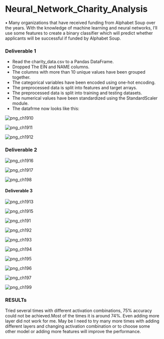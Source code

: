 # Neural_Network_Charity_Analysis
•	Many organizations that have received funding from Alphabet Soup over the years. With the knowledge of machine learning and neural networks, I’ll use some features to create a binary classifier which will predict whether applicants will be successful if funded by Alphabet Soup.

### Deliverable 1

* Read the charity_data.csv to a Pandas DataFrame.
* Dropped The EIN and NAME columns.
* The columns with more than 10 unique values have been grouped together.
* The categorical variables have been encoded using one-hot encoding.
* The preprocessed data is split into features and target arrays.
* The preprocessed data is split into training and testing datasets.
* The numerical values have been standardized using the StandardScaler module.
* The datafrme now looks like this:

![png_ch1910](https://github.com/Ruma-T/Neural_Network_Charity_Analysis/blob/main/resources/ch1910.PNG)



![png_ch1911](https://github.com/Ruma-T/Neural_Network_Charity_Analysis/blob/main/resources/ch1911.PNG)



![png_ch1912](https://github.com/Ruma-T/Neural_Network_Charity_Analysis/blob/main/resources/ch1912.PNG)




### Deliverable 2




![png_ch1916](https://github.com/Ruma-T/Neural_Network_Charity_Analysis/blob/main/resources/ch1916.PNG)




![png_ch1917](https://github.com/Ruma-T/Neural_Network_Charity_Analysis/blob/main/resources/ch1917.PNG)





![png_ch198](https://github.com/Ruma-T/Neural_Network_Charity_Analysis/blob/main/resources/ch198.PNG)

#### Deliverable 3


![png_ch1913](https://github.com/Ruma-T/Neural_Network_Charity_Analysis/blob/main/resources/ch1913.PNG)






![png_ch1915](https://github.com/Ruma-T/Neural_Network_Charity_Analysis/blob/main/resources/ch1915.PNG)









![png_ch191](https://github.com/Ruma-T/Neural_Network_Charity_Analysis/blob/main/resources/ch191.PNG)







![png_ch192](https://github.com/Ruma-T/Neural_Network_Charity_Analysis/blob/main/resources/ch192.PNG)





![png_ch193](https://github.com/Ruma-T/Neural_Network_Charity_Analysis/blob/main/resources/ch193.PNG)





![png_ch194](https://github.com/Ruma-T/Neural_Network_Charity_Analysis/blob/main/resources/ch194.PNG)




![png_ch195](https://github.com/Ruma-T/Neural_Network_Charity_Analysis/blob/main/resources/ch195.PNG)




![png_ch196](https://github.com/Ruma-T/Neural_Network_Charity_Analysis/blob/main/resources/ch196.PNG)



![png_ch197](https://github.com/Ruma-T/Neural_Network_Charity_Analysis/blob/main/resources/ch197.PNG)






![png_ch199](https://github.com/Ruma-T/Neural_Network_Charity_Analysis/blob/main/resources/ch199.PNG)

### RESULTs
Tried several times with different activation combinations, 75% accuracy could not be achieved.Most of the times it is around 74%. Even adding more layer did not work for me.
May be I need to try many more times with adding different layers and changing activation combination or to choose some other model or adding more features will improve the performance.


